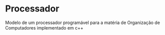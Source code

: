 # Processador
Modelo de um processador programável para a matéria de Organização de Computadores implementado em c++
